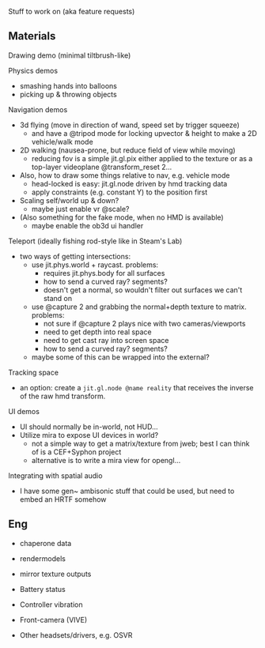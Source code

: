
Stuff to work on (aka feature requests)

## Materials

Drawing demo (minimal tiltbrush-like)

Physics demos
- smashing hands into balloons
- picking up & throwing objects

Navigation demos
- 3d flying (move in direction of wand, speed set by trigger squeeze)
	- and have a @tripod mode for locking upvector & height to make a 2D vehicle/walk mode
- 2D walking (nausea-prone, but reduce field of view while moving)
	- reducing fov is a simple jit.gl.pix either applied to the texture or as a top-layer videoplane @transform_reset 2...
- Also, how to draw some things relative to nav, e.g. vehicle mode
	- head-locked is easy: jit.gl.node driven by hmd tracking data
	- apply constraints (e.g. constant Y) to the position first
- Scaling self/world up & down?
	- maybe just enable vr @scale?
- (Also something for the fake mode, when no HMD is available)
	- maybe enable the ob3d ui handler 

Teleport (ideally fishing rod-style like in Steam's Lab)
- two ways of getting intersections: 
	- use jit.phys.world + raycast. problems: 
		- requires jit.phys.body for all surfaces
		- how to send a curved ray? segments?
		- doesn't get a normal, so wouldn't filter out surfaces we can't stand on
	- use @capture 2 and grabbing the normal+depth texture to matrix. problems:
		- not sure if @capture 2 plays nice with two cameras/viewports
		- need to get depth into real space
		- need to get cast ray into screen space
		- how to send a curved ray? segments?
	- maybe some of this can be wrapped into the external?

Tracking space
- an option: create a `jit.gl.node @name reality` that receives the inverse of the raw hmd transform. 

UI demos
- UI should normally be in-world, not HUD...
- Utilize mira to expose UI devices in world?
	- not a simple way to get a matrix/texture from jweb; best I can think of is a CEF+Syphon project
	- alternative is to write a mira view for opengl...

Integrating with spatial audio
- I have some gen~ ambisonic stuff that could be used, but need to embed an HRTF somehow

## Eng

- chaperone data
- rendermodels
- mirror texture outputs
- Battery status
- Controller vibration
- Front-camera (VIVE)

- Other headsets/drivers, e.g. OSVR